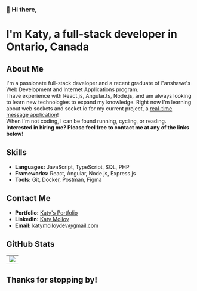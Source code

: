 ### 👋 Hi there,
# I'm Katy, a full-stack developer in Ontario, Canada

## About Me
I'm a passionate full-stack developer and a recent graduate of Fanshawe's Web Development and Internet Applications program. <br />
I have experience with React.js, Angular.ts, Node.js, and am always looking to learn new technologies to expand my knowledge. Right now I'm learning about web sockets and socket.io for my current project, a [real-time message application](https://github.com/katymolloy/chattrbox)!
<br />
When I'm not coding, I can be found running, cycling, or reading.
<br />
**Interested in hiring me? Please feel free to contact me at any of the links below!**

## Skills
- **Languages:** JavaScript, TypeScript, SQL, PHP
- **Frameworks:** React, Angular, Node.js, Express.js
- **Tools:** Git, Docker, Postman, Figma

## Contact Me
- **Portfolio:** [Katy's Portfolio](https://www.katymolloy.ca)
- **LinkedIn:** [Katy Molloy](https://www.linkedin.com/in/katy-molloy/)
- **Email:** [katymolloydev@gmail.com](mailto:katymolloydev@gmail.com)

## GitHub Stats
<table>
  <tr>
<!--     <td >
      <img src="https://github-readme-stats.vercel.app/api?username=katymolloy&theme=transparent" />
</td> -->
    <td >
      <img src="https://github-readme-stats.vercel.app/api/top-langs/?username=katymolloy&layout=compact&theme=transparent" />
</td>
  </tr>
</table>

## Thanks for stopping by!

